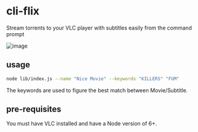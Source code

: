 # cli-flix

Stream torrents to your VLC player with subtitles easily from the command prompt

![image](https://cloud.githubusercontent.com/assets/771129/20242941/7952cbfe-a928-11e6-98e8-96b4665702e9.png)

## usage
```sh
node lib/index.js --name "Nice Movie" --keywords "KILLERS" "FUM"
```

The keywords are used to figure the best match between Movie/Subtitle.

## pre-requisites

You must have VLC installed and have a Node version of 6+.
